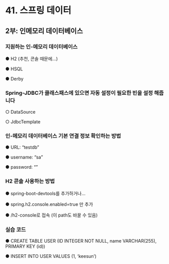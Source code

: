 # 41. 스프링 데이터 

## 2부: 인메모리 데이터베이스 
 
### 지원하는 인-메모리 데이터베이스

● H2 (추천, 콘솔 때문에...)

● HSQL

● Derby 
 
### Spring-JDBC가 클래스패스에 있으면 자동 설정이 필요한 빈을 설정 해줍니다

○ DataSource 

○ JdbcTemplate 
 
### 인-메모리 데이터베이스 기본 연결 정보 확인하는 방법 

● URL: “testdb” 

● username: “sa”

● password: “” 
 
### H2 콘솔 사용하는 방법 

● spring-boot-devtools를 추가하거나...

● spring.h2.console.enabled=true 만 추가

● /h2-console로 접속 (이 path도 바꿀 수 있음) 
 
### 실습 코드 

● CREATE TABLE USER (ID INTEGER NOT NULL, name VARCHAR(255), PRIMARY KEY (id)) 

● INSERT INTO USER VALUES (1, ‘keesun’) 
